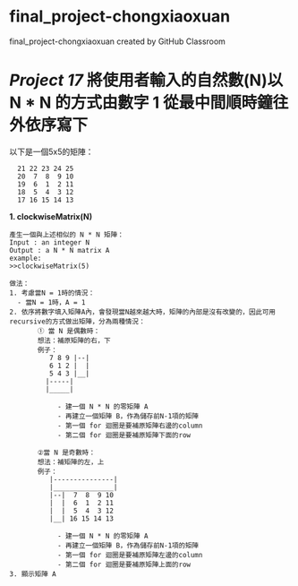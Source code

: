 # final_project-chongxiaoxuan
final_project-chongxiaoxuan created by GitHub Classroom

# *Project 17* 將使用者輸入的自然數(N)以 N * N 的方式由數字 1 從最中間順時鐘往外依序寫下
以下是一個5x5的矩陣：
```
  21 22 23 24 25
  20  7  8  9 10
  19  6  1  2 11
  18  5  4  3 12
  17 16 15 14 13
``` 
**1. clockwiseMatrix(N)**
```
產生一個與上述相似的 N * N 矩陣：
Input : an integer N
Output : a N * N matrix A
example:
>>clockwiseMatrix(5)

做法：
1. 考慮當N = 1時的情況：
  - 當N = 1時，A = 1
2. 依序將數字填入矩陣A內，會發現當N越來越大時，矩陣的內部是沒有改變的，因此可用recursive的方式做出矩陣，分為兩種情況：
       ① 當 N 是偶數時：
       想法：補原矩陣的右，下
       例子：
          7 8 9 |--|
          6 1 2 |  |
          5 4 3 |__|
         |-----|
         |_____|
         
            - 建一個 N * N 的零矩陣 A
            - 再建立一個矩陣 B，作為儲存前N-1項的矩陣
            - 第一個 for 迴圈是要補原矩陣右邊的column
            - 第二個 for 迴圈是要補原矩陣下面的row
        
       ②當 N 是奇數時：
       想法：補矩陣的左，上
       例子：
          |---------------|
          |_______________|
          |--|  7  8  9 10
          |  |  6  1  2 11
          |  |  5  4  3 12
          |__| 16 15 14 13
          
            - 建一個 N * N 的零矩陣 A
            - 再建立一個矩陣 B，作為儲存前N-1項的矩陣
            - 第一個 for 迴圈是要補原矩陣左邊的column
            - 第二個 for 迴圈是要補原矩陣上面的row
3. 顯示矩陣 A 
```
